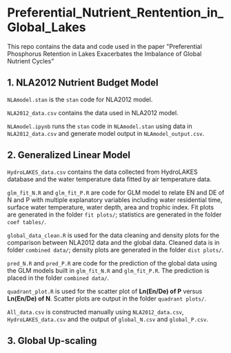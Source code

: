 # Preferential_Nutrient_Rentention_in_Global_Lakes
This repo contains the data and code used in the paper "Preferential Phosphorus Retention in Lakes Exacerbates the Imbalance of Global Nutrient Cycles"

## 1. NLA2012 Nutrient Budget Model
`NLAmodel.stan` is the `stan` code for NLA2012 model.

`NLA2012_data.csv` contains the data used in NLA2012 model.

`NLAmodel.ipynb` runs the `stan` code in `NLAmodel.stan` using data in `NLA2012_data.csv` and generate model output in `NLAmodel_output.csv`.

## 2. Generalized Linear Model

`HydroLAKES_data.csv` contains the data collected from HydroLAKES database and the water temperature data fitted by air temperature data.

`glm_fit_N.R` and `glm_fit_P.R` are code for GLM model to  relate EN and DE of N and P with multiple explanatory variables including water residential time, surface water temperature, water depth, area and trophic index. Fit plots are generated in the folder `fit plots/`; statistics are generated in the folder `coef tables/`.

`global_data_clean.R` is used for the data cleaning and density plots for the comparison between NLA2012 data and the global data. Cleaned data is in folder `combined data/`; density plots are generated in the folder `dist plots/`.

`pred_N.R` and `pred_P.R` are code for the prediction of the global data using the GLM models built in `glm_fit_N.R` and `glm_fit_P.R`. The prediction is placed in the folder `combined data/`.

`quadrant_plot.R` is used for the scatter plot of **Ln(En/De) of P** versus **Ln(En/De) of N**. Scatter plots are output in the folder `quadrant plots/`.

`All_data.csv` is constructed manually using `NLA2012_data.csv`, `HydroLAKES_data.csv` and the output of `global_N.csv` and `global_P.csv`.

## 3. Global Up-scaling